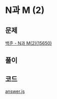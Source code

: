 # N과 M (2)
## 문제
[백준 - N과 M(2)(15650)](https://www.acmicpc.net/problem/15650)

## 풀이

## 코드
[answer.js](./answer.js)
